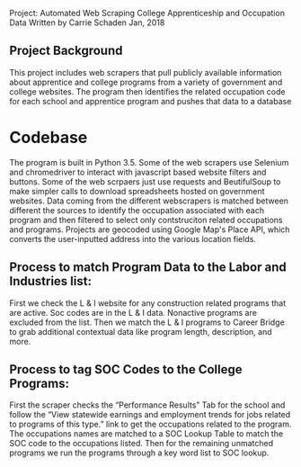 ﻿Project: Automated Web Scraping College Apprenticeship and Occupation Data
Written by Carrie Schaden
Jan, 2018

## Project Background
This project includes web scrapers that pull publicly available information about apprentice and college programs from a variety of government and college websites.  The program then identifies the related occupation code for each school and apprentice program and pushes that data to a database

# Codebase
The program is built in Python 3.5.  Some of the web scrapers use Selenium and chromedriver to interact with javascript based website filters and buttons. Some of the web scrpaers just use requests and BeutifulSoup to make simpler calls to download spreadsheets hosted on government websites.  Data coming from the different webscrapers is matched between different the sources to identify the occupation associated with each program and then filtered to select only contstruciton related occupations and programs.  Projects are geocoded using Google Map's Place API, which converts the user-inputted address into the various location fields. 

## Process to match Program Data to the Labor and Industries list:
First we check the L & I website for any construction related programs that are active. Soc codes are in the L & I data. Nonactive programs are excluded from the list. Then we match the L & I programs to Career Bridge to grab additional contextual data like program length, description, and more.

## Process to tag SOC Codes to the College Programs:
First the scraper checks the “Performance Results” Tab for the school and follow the “View statewide earnings and employment trends for jobs related to programs of this type.” link to get the occupations related to the program.  The occupations names are matched to a SOC Lookup Table to match the SOC code to the occupations listed. Then for the remaining unmatched programs we run the programs through a key word list to SOC lookup.

